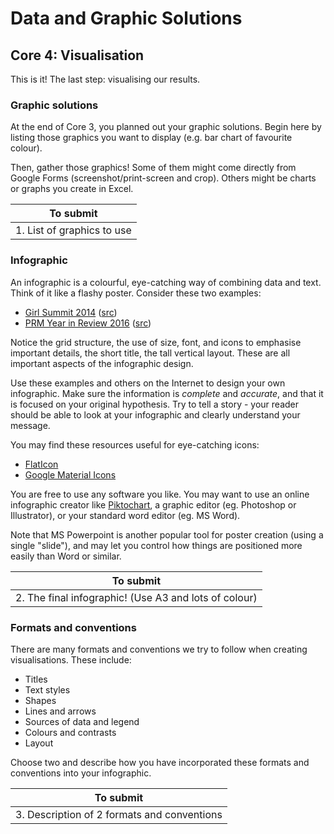 # Data and Graphic Solutions

## Core 4: Visualisation

This is it!
The last step: visualising our results.

### Graphic solutions

At the end of Core 3, you planned out your graphic solutions.
Begin here by listing those graphics you want to display (e.g. bar chart of favourite colour).

Then, gather those graphics!
Some of them might come directly from Google Forms (screenshot/print-screen and crop).
Others might be charts or graphs you create in Excel.

| To submit |
|---|
| 1. List of graphics to use |

### Infographic

An infographic is a colourful, eye-catching way of combining data and text.
Think of it like a flashy poster.
Consider these two examples:

- [Girl Summit 2014](files/Infographic_GirlSummit2014.png) ([src](https://www.flickr.com/photos/dfid/16332918541))
- [PRM Year in Review 2016](files/Infographic_PRM2016.jpeg) ([src](https://2009-2017.state.gov/j/prm/about/265946.htm))

Notice the grid structure, the use of size, font, and icons to emphasise important details, the short title, the tall vertical layout.
These are all important aspects of the infographic design.

Use these examples and others on the Internet to design your own infographic.
Make sure the information is *complete* and *accurate*, and that it is focused on your original hypothesis.
Try to tell a story - your reader should be able to look at your infographic and clearly understand your message.

You may find these resources useful for eye-catching icons:

- [FlatIcon](https://www.flaticon.com/)
- [Google Material Icons](https://material.io/tools/icons/)

You are free to use any software you like.
You may want to use an online infographic creator like [Piktochart](https://piktochart.com/formats/infographics/),
a graphic editor (eg. Photoshop or Illustrator),
or your standard word editor (eg. MS Word).

Note that MS Powerpoint is another popular tool for poster creation (using a single "slide"),
and may let you control how things are positioned more easily than Word or similar.

| To submit |
|---|
| 2. The final infographic! (Use A3 and lots of colour) |

### Formats and conventions

There are many formats and conventions we try to follow when creating visualisations.
These include:

- Titles
- Text styles
- Shapes
- Lines and arrows
- Sources of data and legend
- Colours and contrasts
- Layout

Choose two and describe how you have incorporated these formats and conventions into your infographic.

| To submit |
|---|
| 3. Description of 2 formats and conventions |
